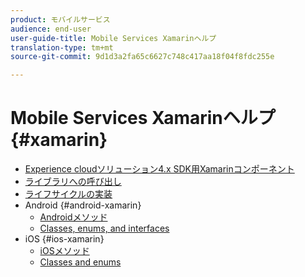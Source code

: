 ```yaml
---
product: モバイルサービス
audience: end-user
user-guide-title: Mobile Services Xamarinヘルプ
translation-type: tm+mt
source-git-commit: 9d1d3a2fa65c6627c748c417aa18f04f8fdc255e

---
```



# Mobile Services Xamarinヘルプ {#xamarin}

+ [Experience cloudソリューション4.x SDK用Xamarinコンポーネント](get-started.md)
+ [ライブラリへの呼び出し](library-calls.md)
+ [ライフサイクルの実装](lifecycle.md)
+ Android {#android-xamarin}
   + [Androidメソッド](c-android/methods-android.md)
   + [Classes, enums, and interfaces](c-android/c-classes-enums-interfaces.md)
+ iOS {#ios-xamarin}
   + [iOSメソッド](c-ios/methods-ios.md)
   + [Classes and enums](c-ios/c-classes-enums-constants.md)
